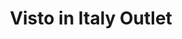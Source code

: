 ---
title: "Visto in Italy Outlet"
url: /ciudad-autonoma-de-buenos-aires/visto-in-italy-outlet/
shop: ropa
---